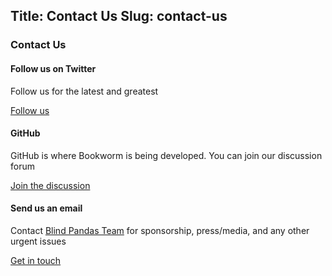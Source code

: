 Title: Contact Us
Slug: contact-us
------------------------

<section class="services p-1 p-md-2 m-1 w-100">
  <div class="container-fluid d-flex align-items-center flex-column">
    <div class="row text-center">
      <h3 class="sr-only">Contact Us</h3>
      <div class="col-md-3 d-flex align-items-stretch p-2 mx-auto">
        <div class="icon-box p-1 m-2">
          <div class="icon p-2 text-secondary" role="presentation">
            <i class="fab fw fa-5x fa-twitter"></i>
          </div>
          <h4 class="title h4 pt-2">Follow us on Twitter</h4>
          <p class="description mx-md-5">Follow us for the latest and greatest</p>
          <a href="https://twitter.com/blindpandas" class="btn btn-info btn-sm">Follow us</a>
        </div>
      </div>
      <div class="col-md-3 d-flex align-items-stretch p-2 mx-auto">
        <div class="icon-box p-1 m-2">
          <div class="icon p-2 text-secondary" role="presentation">
            <i class="fab fw fa-5x fa-github"></i>
          </div>
          <h4 class="title h4 pt-2">GitHub</h4>
          <p class="description mx-md-5">GitHub is where Bookworm is being developed. You can join our discussion forum</p>
          <a href="https://github.com/blindpandas/bookworm/discussions/" class="btn btn-primary btn-sm">Join the discussion</a>
        </div>
      </div>
      <div class="col-md-3 d-flex align-items-stretch p-2 mx-auto">
        <div class="icon-box p-1 m-2">
          <div class="icon p-2 text-secondary" role="presentation">
            <i class="fa fw fa-5x fa-envelope"></i>
          </div>
          <h4 class="title h4 pt-2">Send us an email</h4>
          <p class="description mx-md-5">Contact <a href="https://blindpandas.com">Blind Pandas Team</a> for sponsorship, press/media, and any other urgent issues</p>
          <a href="mailto:info@blindpandas.com" class="btn btn-outline-dark btn-sm">Get in touch</a>
        </div>
      </div>
    </div>
  </div>
</section>